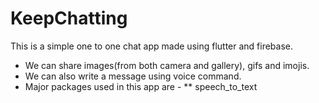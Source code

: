 # KeepChatting

This is a simple one to one chat app made using flutter and firebase.

* We can share images(from both camera and gallery), gifs and imojis.
* We can also write a message using voice command.
* Major packages used in this app are - 
** speech_to_text
